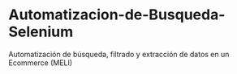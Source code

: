 # Automatizacion-de-Busqueda-Selenium
Automatización de búsqueda, filtrado y extracción de datos en un Ecommerce (MELI)

